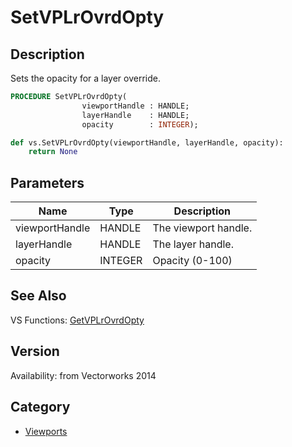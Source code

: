# SetVPLrOvrdOpty

## Description
Sets the opacity for a layer override.

```pascal
PROCEDURE SetVPLrOvrdOpty(
				viewportHandle : HANDLE;
				layerHandle    : HANDLE;
				opacity        : INTEGER);
```

```python
def vs.SetVPLrOvrdOpty(viewportHandle, layerHandle, opacity):
    return None
```

## Parameters
|Name|Type|Description|
|---|---|---|
|viewportHandle|HANDLE|The viewport handle.|
|layerHandle|HANDLE|The layer handle.|
|opacity|INTEGER|Opacity (0-100)|

## See Also
VS Functions:
[GetVPLrOvrdOpty](GetVPLrOvrdOpty.md)

## Version
Availability: from Vectorworks 2014

## Category
* [Viewports](../Categories/Viewports.md)
